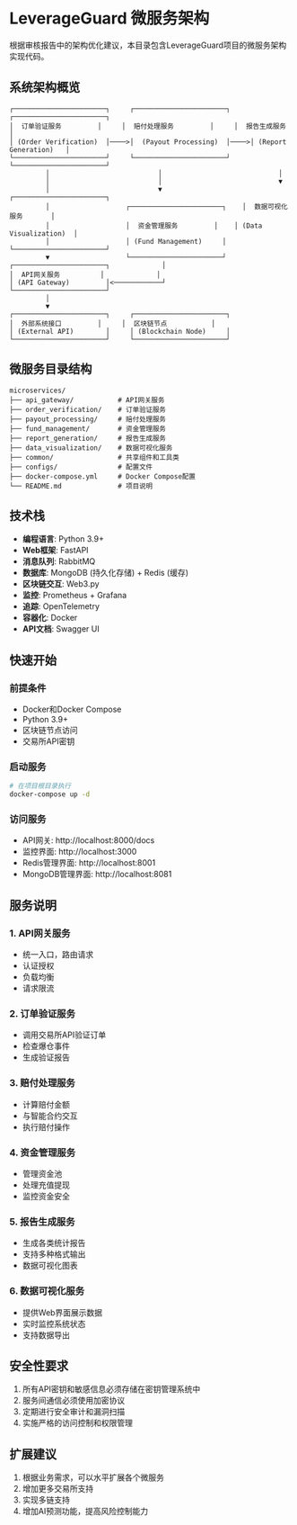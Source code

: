 # LeverageGuard 微服务架构

根据审核报告中的架构优化建议，本目录包含LeverageGuard项目的微服务架构实现代码。

## 系统架构概览

```
┌───────────────────────┐     ┌───────────────────────┐     ┌───────────────────────┐
│  订单验证服务         │     │  赔付处理服务         │     │  报告生成服务         │
│ (Order Verification)  │────>│  (Payout Processing)  │────>│ (Report Generation)   │
└───────────────────────┘     └───────────────────────┘     └───────────────────────┘
         │                           │                             │
         │                           │                             ▼
         │                           ▼                   ┌───────────────────────┐
         │                   ┌───────────────────────┐    │  数据可视化服务       │
         │                   │  资金管理服务         │    │ (Data Visualization)  │
         │                   │ (Fund Management)     │    └───────────────────────┘
         ▼                   └───────────────────────┘
┌───────────────────────┐             │
│  API网关服务          │             │
│ (API Gateway)         │<────────────┘
└───────────────────────┘
         │
         ▼
┌───────────────────────┐     ┌───────────────────────┐
│  外部系统接口         │     │  区块链节点           │
│ (External API)        │     │ (Blockchain Node)     │
└───────────────────────┘     └───────────────────────┘
```

## 微服务目录结构

```
microservices/
├── api_gateway/           # API网关服务
├── order_verification/    # 订单验证服务
├── payout_processing/     # 赔付处理服务
├── fund_management/       # 资金管理服务
├── report_generation/     # 报告生成服务
├── data_visualization/    # 数据可视化服务
├── common/                # 共享组件和工具类
├── configs/               # 配置文件
├── docker-compose.yml     # Docker Compose配置
└── README.md              # 项目说明
```

## 技术栈

- **编程语言**: Python 3.9+
- **Web框架**: FastAPI
- **消息队列**: RabbitMQ
- **数据库**: MongoDB (持久化存储) + Redis (缓存)
- **区块链交互**: Web3.py
- **监控**: Prometheus + Grafana
- **追踪**: OpenTelemetry
- **容器化**: Docker
- **API文档**: Swagger UI

## 快速开始

### 前提条件
- Docker和Docker Compose
- Python 3.9+
- 区块链节点访问
- 交易所API密钥

### 启动服务

```bash
# 在项目根目录执行
docker-compose up -d
```

### 访问服务

- API网关: http://localhost:8000/docs
- 监控界面: http://localhost:3000
- Redis管理界面: http://localhost:8001
- MongoDB管理界面: http://localhost:8081

## 服务说明

### 1. API网关服务
- 统一入口，路由请求
- 认证授权
- 负载均衡
- 请求限流

### 2. 订单验证服务
- 调用交易所API验证订单
- 检查爆仓事件
- 生成验证报告

### 3. 赔付处理服务
- 计算赔付金额
- 与智能合约交互
- 执行赔付操作

### 4. 资金管理服务
- 管理资金池
- 处理充值提现
- 监控资金安全

### 5. 报告生成服务
- 生成各类统计报告
- 支持多种格式输出
- 数据可视化图表

### 6. 数据可视化服务
- 提供Web界面展示数据
- 实时监控系统状态
- 支持数据导出

## 安全性要求

1. 所有API密钥和敏感信息必须存储在密钥管理系统中
2. 服务间通信必须使用加密协议
3. 定期进行安全审计和漏洞扫描
4. 实施严格的访问控制和权限管理

## 扩展建议

1. 根据业务需求，可以水平扩展各个微服务
2. 增加更多交易所支持
3. 实现多链支持
4. 增加AI预测功能，提高风险控制能力